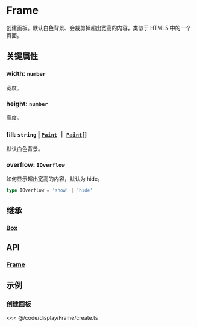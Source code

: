 <script setup>
import Case from '/component/Case.vue'
</script>

# Frame

创建画板。默认白色背景、会裁剪掉超出宽高的内容，类似于 HTML5 中的一个页面。

<case name="Frame" editor=false></case>

## 关键属性

### width: `number`

宽度。

### height: `number`

高度。

### fill: `string` | [`Paint`](../interface/ui/Paint) ｜ [`Paint`](../interface/ui/Paint.md)[]

默认白色背景。

### overflow: `IOverflow`

如何显示超出宽高的内容，默认为 hide。

```ts
type IOverflow = 'show' | 'hide'
```

## 继承

### [Box](./Box.md)

## API

### [Frame](/api/classes/Frame.md)

## 示例

<case name="Frame" index=0 editor=false></case>

### 创建画板

<<< @/code/display/Frame/create.ts
